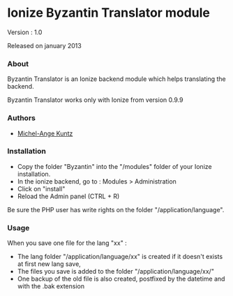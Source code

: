 Ionize Byzantin Translator module
=======================

Version : 1.0

Released on january 2013

### About

Byzantin Translator is an Ionize backend module which helps translating the backend.

Byzantin Translator works only with Ionize from version 0.9.9


### Authors

* [Michel-Ange Kuntz](http://www.partikule.net)


### Installation

* Copy the folder "Byzantin" into the "/modules" folder of your Ionize installation.
* In the ionize backend, go to : Modules > Administration
* Click on "install"
* Reload the Admin panel (CTRL + R)

Be sure the PHP user has write rights on the folder "/application/language".

### Usage

When you save one file for the lang "xx" : 

* The lang folder "/application/language/xx" is created if it doesn't exists at first new lang save,
* The files you save is added to the folder "/application/language/xx/"
* One backup of the old file is also created, postfixed by the datetime and with the .bak extension



